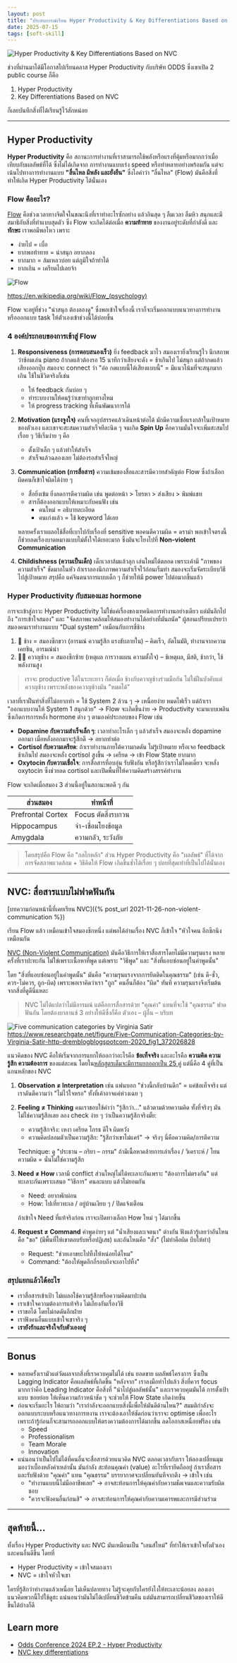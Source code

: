 ```yaml
---
layout: post
title: "ประสบการณ์เรียน Hyper Productivity & Key Differentiations Based on NVC"
date: 2025-07-15
tags: [soft-skill]
---
```


![Hyper Productivity & Key Differentiations Based on NVC](/assets/2025-07-15-hyper-productivity-nvc-odds.jpg)

ช่วงที่ผ่านมาได้มีโอกาสไปเรียนคลาส Hyper Productivity กับบริษัท ODDS ซึ่งเขาเปิด 2 public course ก็คือ

1. Hyper Productivity
2. Key Differentiations Based on NVC

ก็เลยบันทึกสิ่งที่ได้เรียนรู้ไว้สักหน่อย

---

## Hyper Productivity
**Hyper Productivity** คือ สถานะการทำงานที่เราสามารถใช้พลังหรือแรงที่คุ้มหรือมากกว่าเมื่อเทียบกับผลลัพธ์ที่ได้ ซึ่งไม่ได้เกิดจาก
การทำงานแบบเร่ง speed หรือทำหลายอย่างพร้อมกัน แต่จะเน้นไปทางการทำงานแบบ **"ลื่นไหล มีพลัง และยั่งยืน"** ซึ่งไอคำว่า "ลื่นไหล" (Flow) มันคือสิ่งที่ทำให้เกิด Hyper Productivity ได้นั่นเอง

### Flow คืออะไร?
[Flow](https://en.wikipedia.org/wiki/Flow_(psychology)) คือช่วงเวลาทางจิตใจในขณะนึงที่เราทำอะไรซักอย่าง แล้วอินสุด ๆ ลืมเวลา ลืมหิว สนุกและมีสมาธิกับสิ่งที่ทำแบบสุดตัว ซึ่ง Flow จะเกิดได้ต่อเมื่อ **ความท้าทาย** ของงานอยู่ระดับที่กำลังดี และ **ทักษะ** เราพอมีพอไหว เพราะ

- ง่ายไป = เบื่อ
- ยากพอท้าทาย = น่าสนุก อยากลอง
- ยากมาก = ล้มเหลวบ่อย แต่ภูมิใจถ้าทำได้
- ยากเกิน = เครียดไปเลยจ้า

![Flow](/assets/2025-07-15-challenge-vs-skill.png)

<https://en.wikipedia.org/wiki/Flow_(psychology)>

Flow จะอยู่ที่ช่วง "น่าสนุก ต้องลองดู" ซึ่งพอเข้าใจเรื่องนี้ เราก็จะเริ่มออกแบบแนวทางการทำงาน หรือออกแบบ task ให้ตัวเองเข้าช่วงนี้ได้บ่อยขึ้น  

### 4 องค์ประกอบของการเข้าสู่ Flow
1. **Responsiveness (การตอบสนองเร็ว)**
   ยิ่ง feedback มาไว สมองเรายิ่งเรียนรู้ไว นึกสภาพว่าซ้อมเล่น piano ถ้ากดแล้วต้องรอ 15 นาทีกว่าเสียงจะดัง = ช้าเกินไป ไม่สนุก แต่ถ้ากดแล้วเสียงออกปุ๊บ สมองจะ connect ว่า "อ๋อ กดแบบนี้ได้เสียงแบบนี้" = มีแนวโน้มที่จะสนุกมากเกิน ใช้ในชีวิตจริงก็เช่น

   - ให้ feedback กันบ่อย ๆ
   - ทำระบบงานให้คนรู้ว่าเขาทำถูกทางไหม
   - ให้ progress tracking ที่เห็นพัฒนาการได้

2. **Motivation (แรงจูงใจ)**
   คนที่เจออุปสรรคแล้วเดินหน้าต่อได้ มักมีความเชื่อแรงกล้าในเป้าหมายของตัวเอง และเขาจะสะสมความสำเร็จทีละนิด ๆ จนเกิด **Spin Up** คือความมั่นใจจะเพิ่มสะสมไปเรื่อย ๆ วิธีเริ่มง่าย ๆ คือ

   - ตั้งเป้าเล็ก ๆ แล้วทำให้สำเร็จ
   - สำเร็จแล้วฉลองเลย ไม่ต้องรอสำเร็จใหญ่

3. **Communication (การสื่อสาร)**
   ความเข้มของสื่อและสารมีควาทสำคัญต่อ Flow ซึ่งถ้าเลือกผิดคนก็เข้าใจผิดได้ง่าย ๆ

   - สื่อยิ่งเข้ม ยิ่งลดการตีความผิด เช่น พูดต่อหน้า > โทรหา > ส่งเสียง > พิมพ์แชท
   - สารก็ต้องออกแบบให้เหมาะกับคนฟัง เช่น
     - คนใหม่ = อธิบายละเอียด
     - คนเก่งแล้ว = ใช้ keyword ได้เลย

   หลายครั้งเราเผลอใช้สื่อที่เบาไปกับเรื่องที่ sensitive พอคนตีความผิด = ดราม่า พอเข้าใจตรงนี้ ก็ช่วยลดเรื่องบาดหมางแบบไม่ตั้งใจได้เยอะมาก ซึ่งมันจะโยงไปที่ **Non-violent Communication**

4. **Childishness (ความเป็นเด็ก)**
   เด็กเวลาล้มแล้วลุก เล่นใหม่ได้ตลอด เพราะเค้ามี "ภาพของความสำเร็จ" ชัดมากในหัว
   ถ้าเราลองนึกภาพความสำเร็จไว้ก่อนเริ่มทำ สมองจะเริ่มจัดระเบียบวิธีไปสู่เป้าหมาย สรุปคือ แค่จินตนาการแบบเด็ก ๆ ก็ช่วยให้มี power ไปต่อมากขึ้นแล้ว

### Hyper Productivity กับสมองและ hormone
การจะเข้าสู่ภาวะ Hyper Productivity ไม่ใช่แค่เรื่องของเทคนิคการทำงานอย่างเดียว แต่มันลึกไปถึง "การเข้าใจสมอง" และ "จัดสภาพแวดล้อมให้สมองทำงานได้อย่างที่มันถนัด" ผู้สอนเปรียบเปรยว่าสมองคนเราทำงานแบบ "Dual system" เหมือนกับการขี่ช้าง

1. 🐘 ช้าง = สมองซีกขวา (อารมณ์ ความรู้สึก แรงขับภายใน) – คิดเร็ว, อัตโนมัติ, ทำงานจากความเคยชิน, อารมณ์นำ
2. 🧍‍♂️ ควาญช้าง = สมองซีกซ้าย (เหตุผล การวางแผน ความตั้งใจ) – ช้เหตุผล, มีสติ, ช้ากว่า, ใช้พลังงานสูง

> เราจะ productive ได้ในระยะยาว ก็ต่อเมื่อ ช้างกับควาญช้างร่วมมือกัน ไม่ใช่ฝืนบังคับแต่ควาญช้าง เพราะพลังของควาญช้างมัน "หมดได้"

เวลาที่เราฝืนทำสิ่งที่ไม่อยากทำ = ใช้ System 2 ล้วน ๆ -> เหนื่อยง่าย หมดไฟเร็ว
แต่ถ้าเรา "ออกแบบงานให้ System 1 สนุกด้วย" -> Flow จะเกิดขึ้นง่าย -> Productivity จะมาแบบเพลิน ซึ่งเกิดการการหลั่ง hormone ต่าง ๆ ตามองค์ประกอบของ Flow เช่น

- **Dopamine กับความสำเร็จเล็ก ๆ**: เวลาทำอะไรเล็ก ๆ แล้วสำเร็จ สมองจะหลั่ง dopamine ออกมา เมื่อหลั่งออกมาจะรู้สึกดี -> อยากทำต่อ
- **Cortisol กับความเครียด**: ถ้าเราทำงานภายใต้ความกดดัน ไม่รู้เป้าหมาย หรือเจอ feedback ช้าเกินไป สมองจะหลั่ง cortisol สูงขึ้น -> เครียด -> เข้า Flow State ยากมาก
- **Oxytocin กับความเชื่อใจ**: การสื่อสารที่อบอุ่น รับฟังกัน หรือรู้สึกว่าเราไม่โดดเดี่ยว จะหลั่ง oxytocin
ซึ่งช่วยลด cortisol และเปิดพื้นที่ให้ความคิดสร้างสรรค์ทำงาน

Flow จะเกิดเมื่อสมอง 3 ส่วนนี้อยู่ในสถานะพอดี ๆ กัน

| ส่วนสมอง          | ทำหน้าที่           
| -------------------- | -------------------
| Prefrontal Cortex | Focus ตัดสิ่งรบกวน |
| Hippocampus       | จำ-เชื่อมโยงข้อมูล  |
| Amygdala          | ความกลัว, ระวังภัย  |

> โดยสรุปคือ Flow คือ "กลไกหลัก" ส่วน Hyper Productivity คือ "ผลลัพธ์" ที่ได้จากการจัดสภาพแวดล้อม + วิธีคิดให้ Flow เกิดขึ้นซ้ำได้เรื่อย ๆ บ่อยที่สุดเท่าที่เป็นไปได้นั่นเอง

---

## NVC: สื่อสารแบบไม่ฟาดฟันกัน

[บทความก่อนหน้านี้ที่เคยเรียน NVC]({% post_url 2021-11-26-non-violent-communication %})

เรียน Flow แล้ว เหมือนเข้าใจสมองซีกหนึ่ง แต่พอได้อ่านเรื่อง NVC ก็เข้าใจ "หัวใจคน อีกซีกนึงเหมือนกัน  

[NVC (Non-Violent Communication)](https://en.wikipedia.org/wiki/Nonviolent_Communication) มันคือวิธีการให้เราสื่อสารโดยไม่มีความรุนแรง หลายครั้งที่เราปะทะกัน ไม่ใช่เพราะเนื้อหาที่พูด
แต่เพราะ "วิธีพูด" และ "สิ่งที่แอบซ่อนอยู่ในคำพูดนั้น"

โดย "สิ่งที่แอบซ่อนอยู่ในคำพูดนั้น" มันคือ "ความรุนแรงจากการยึดติดในคุณธรรม" (เช่น ดี-ชั่ว, ควร-ไม่ควร, ถูก-ผิด) เพราะพอเราคิดว่าเรา "ถูก" คนอื่นก็ต้อง "ผิด" ทันที ความรุนแรงจึงเริ่มต้นจากสิ่งที่ดูดีนี่แหละ

> NVC ไม่ได้แปลว่าไม่มีอารมณ์ แต่คือการสื่อสารด้วย "คุณค่า" แทนที่จะใช้ "คุณธรรม" ฟาดฟันกัน โดยต้องบาลานซ์ 3 อย่างให้ดีซึ่งก็คือ ตัวเอง – ผู้อื่น – บริบท

![Five communication categories by Virginia Satir](/assets/2025-05-04-five-communication-categories-by-virginia-satir.png)
<https://www.researchgate.net/figure/Five-Communication-Categories-by-Virginia-Satir-http-dremblogblogspotcom-2020_fig1_372026828>

แนวคิดของ NVC คือให้เริ่มจากการแยกให้ออกว่าอะไรคือ **ข้อเท็จจริง** และอะไรคือ **ความคิด ความรู้สึก ความต้องการ** ของแต่ละคน โดยใน[หลักสูตรเต็มจะมีการแยกออกเป็น 25 คู่](https://medium.com/odds-team/nvc-key-differentiations-1801196d53ce) แต่นี่คือ 4 คู่ที่เป็นแกนหลักของ NVC

1. **Observation ≠ Interpretation**
   เช่น แฟนบอก "ช่วงนี้กลับบ้านดึก" = แค่ข้อเท็จจริง
   แต่เราดันตีความว่า "ไม่ไว้ใจหรอ" ทั้งที่เค้าอาจแค่ห่วงเฉย ๆ

2. **Feeling ≠ Thinking**
   คนเราชอบใช้คำว่า "รู้สึกว่า..." แล้วตามด้วยความคิด ทั้งที่จริงๆ มันไม่ใช่ความรู้สึกเลย ลอง check ง่าย ๆ ว่าเป็นความรู้สึกจริงมั้ย:
   
   - ความรู้สึกจริง: เหงา เครียด โกรธ ดีใจ ผิดหวัง
   - ความคิดปลอมตัวเป็นความรู้สึก: "รู้สึกว่าเขาไม่แคร์" → จริงๆ นี่คือความคิด/การตีความ

    Technique: ดู "ประธาน – กริยา – กรรม" ถ้ามีเนื้อหาคล้ายการเล่าเรื่อง / วิเคราะห์ / โยนความผิด = นั่นไม่ใช่ความรู้สึก

3. **Need ≠ How**
   เวลามี conflict ส่วนใหญ่ไม่ได้ทะเลาะกันเพราะ "ต้องการไม่ตรงกัน" แต่ทะเลาะกันเพราะเสนอ "วิธีการ" คนละแบบ แล้วไม่ยอมกัน
   
   - Need: อยากพักผ่อน
   - How: ไปเที่ยวทะเล / อยู่บ้านเงียบ ๆ / ปิดแจ้งเตือน

    ถ้าเข้าใจ Need ที่แท้จริงก่อน เราจะเปิดทางเลือก How ใหม่ ๆ ได้มากขึ้น

4. **Request ≠ Command**
   คำพูดง่ายๆ แต่ "น้ำเสียงและเจตนา" ต่างกัน ฟังแล้วรู้เลยว่าอันไหนคือ "ขอ" (มีพื้นที่ให้เขาตอบรับหรือปฏิเสธ) และอันไหนคือ "สั่ง" (ไม่ทำคือผิด บีบให้ทำ)

   - Request: "ช่วยเอาขยะไปทิ้งให้หน่อยได้ไหม"
   - Command: "ต้องให้พูดอีกกี่รอบถึงจะเอาไปทิ้ง"

### สรุปแยกแล้วได้อะไร
- เราสื่อสารเข้าเป้า ไม่เผลอใช้ความรู้สึกหรือความคิดมาปะปน
- เราเข้าใจความต้องการแท้จริง ไม่เถียงกันเรื่องวิธี
- เราขอได้ โดยไม่กดดันอีกฝ่าย
- เราฟังคนอื่นแบบเข้าใจเขาจริง ๆ
- **เรายังรักและจริงใจกับตัวเองอยู่**

---

## Bonus
- หลายครั้งเรามัวแต่วัดผลจากสิ่งที่เราควบคุมไม่ได้ เช่น ยอดขาย ผลลัพธ์โครงการ ซึ่งเป็น Lagging Indicator คือผลลัพธ์ที่เกิดขึ้น "หลังจาก" เราลงมือทำไปแล้ว สิ่งที่ควร focus มากกว่าคือ Leading Indicator
คือสิ่งที่ "นำไปสู่ผลลัพธ์นั้น" และเราควบคุมมันได้ การตั้งเป้าแบบ ซอยย่อย ให้เห็นความก้าวหน้าชัด ๆ จะช่วยให้ Flow State เกิดง่ายขึ้น
- ก่อนจะเริ่มอะไร ให้ถามว่า "เรากำลังจะออกแบบสิ่งนี้เพื่อให้มันดีด้านไหน?" สมมติกำลังจะออกแบบระบบหรือแนวทางการทงาน เราจะต้องเอาให้ชัดก่อนว่าเราจะ optimise เพื่ออะไร เพราะถ้ารู้ก่อนก็จะสามารถออกแบบให้ตรงความต้องการได้มากขึ้น ลดโอกาสเหนื่อยฟรีลง เช่น
  - Speed
  - Professionalism
  - Team Morale
  - Innovation
- แน่นอนว่าเป็นไปไม่ได้ที่คนอื่นจะสื่อสารด้วยแนวคิด NVC ตลอดเวลากับเรา ให้ลองเปลี่ยนมุมมองว่าเบื้องหลังคำเหล่านั้น มันกำลัง สะท้อนคุณค่า (value) อะไรที่เรายึดถืออยู่ ถ้าเราสื่อสารและรับฟังด้วย "คุณค่า" แทน "คุณธรรม" บรรยากาศจะเปลี่ยนทันทีจากตึง -> เข้าใจ เช่น
  - "ทำงานแบบนี้ไม่มืออาชีพเลย" -> อาจสะท้อนการให้คุณค่ากับความชัดเจนและความรับผิดชอบ
  - "ควรจะฟังคนอื่นก่อนสิ" -> อาจสะท้อนการให้คุณค่ากับความเคารพและการมีส่วนร่วม

---

## สุดท้ายนี้...
ทั้งเรื่อง Hyper Productivity และ NVC มันเหมือนเป็น "เลนส์ใหม่" ที่ทำให้เราเข้าใจทั้งตัวเองและคนอื่นดีขึ้น โดยที่

- Hyper Productivity = เข้าใจสมองเรา
- NVC = เข้าใจหัวใจเขา

ใครที่รู้สึกว่าทำงานแล้วเหนื่อย ไม่เห็นปลายทาง ไม่รู้จะคุยกับใครยังไงให้ทะเลาะน้อยลง ลองเอาแนวคิดพวกนี้ไปใช้ดูฮะ แน่นอนว่ามันไม่ได้เปลี่ยนชีวิตข้ามคืน แต่มันสามารถเปลี่ยนชีวิตของเราให้ดีขึ้นได้บ้างก็ดี

## Learn more
- [Odds Conference 2024 EP.2 - Hyper Productivity](https://www.youtube.com/watch?v=FKpShOWhV8Q)
- [NVC key differentiations](https://medium.com/odds-team/nvc-key-differentiations-1801196d53ce)
